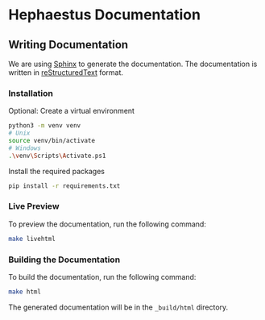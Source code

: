 # Hephaestus Documentation

## Writing Documentation

We are using [Sphinx](http://www.sphinx-doc.org/en/stable/) to generate the documentation. The documentation is written in [reStructuredText](http://docutils.sourceforge.net/rst.html) format.

### Installation

Optional: Create a virtual environment

```bash
python3 -m venv venv
# Unix
source venv/bin/activate
# Windows
.\venv\Scripts\Activate.ps1
```

Install the required packages

```bash
pip install -r requirements.txt
```

### Live Preview

To preview the documentation, run the following command:

```bash
make livehtml
```

### Building the Documentation

To build the documentation, run the following command:

```bash
make html
```

The generated documentation will be in the `_build/html` directory.
